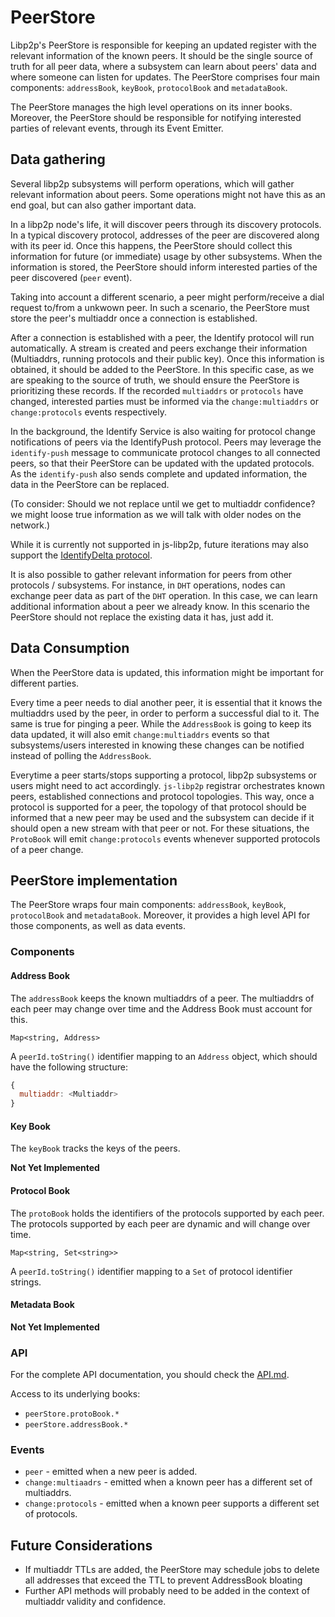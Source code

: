 # PeerStore

Libp2p's PeerStore is responsible for keeping an updated register with the relevant information of the known peers. It should be the single source of truth for all peer data, where a subsystem can learn about peers' data and where someone can listen for updates. The PeerStore comprises four main components: `addressBook`, `keyBook`, `protocolBook` and `metadataBook`.

The PeerStore manages the high level operations on its inner books. Moreover, the PeerStore should be responsible for notifying interested parties of relevant events, through its Event Emitter.

## Data gathering

Several libp2p subsystems will perform operations, which will gather relevant information about peers. Some operations might not have this as an end goal, but can also gather important data.

In a libp2p node's life, it will discover peers through its discovery protocols. In a typical discovery protocol, addresses of the peer are discovered along with its peer id. Once this happens, the PeerStore should collect this information for future (or immediate) usage by other subsystems. When the information is stored, the PeerStore should inform interested parties of the peer discovered (`peer` event).

Taking into account a different scenario, a peer might perform/receive a dial request to/from a unkwown peer. In such a scenario, the PeerStore must store the peer's multiaddr once a connection is established. 

After a connection is established with a peer, the Identify protocol will run automatically. A stream is created and peers exchange their information (Multiaddrs, running protocols and their public key). Once this information is obtained, it should be added to the PeerStore. In this specific case, as we are speaking to the source of truth, we should ensure the PeerStore is prioritizing these records. If the recorded `multiaddrs` or `protocols` have changed, interested parties must be informed via the `change:multiaddrs` or `change:protocols` events respectively.

In the background, the Identify Service is also waiting for protocol change notifications of peers via the IdentifyPush protocol. Peers may leverage the `identify-push` message to communicate protocol changes to all connected peers, so that their PeerStore can be updated with the updated protocols. As the `identify-push` also sends complete and updated information, the data in the PeerStore can be replaced.

(To consider: Should we not replace until we get to multiaddr confidence? we might loose true information as we will talk with older nodes on the network.)

While it is currently not supported in js-libp2p, future iterations may also support the [IdentifyDelta protocol](https://github.com/libp2p/specs/pull/176).

It is also possible to gather relevant information for peers from other protocols / subsystems. For instance, in `DHT` operations, nodes can exchange peer data as part of the `DHT` operation. In this case, we can learn additional information about a peer we already know. In this scenario the PeerStore should not replace the existing data it has, just add it.

## Data Consumption

When the PeerStore data is updated, this information might be important for different parties.

Every time a peer needs to dial another peer, it is essential that it knows the multiaddrs used by the peer, in order to perform a successful dial to it. The same is true for pinging a peer. While the `AddressBook` is going to keep its data updated, it will also emit `change:multiaddrs` events so that subsystems/users interested in knowing these changes can be notified instead of polling the `AddressBook`.

Everytime a peer starts/stops supporting a protocol, libp2p subsystems or users might need to act accordingly. `js-libp2p` registrar orchestrates known peers, established connections and protocol topologies. This way, once a protocol is supported for a peer, the topology of that protocol should be informed that a new peer may be used and the subsystem can decide if it should open a new stream with that peer or not. For these situations, the `ProtoBook` will emit `change:protocols` events whenever supported protocols of a peer change.

## PeerStore implementation

The PeerStore wraps four main components: `addressBook`, `keyBook`, `protocolBook` and `metadataBook`. Moreover, it provides a high level API for those components, as well as data events.

### Components

#### Address Book

The `addressBook` keeps the known multiaddrs of a peer. The multiaddrs of each peer may change over time and the Address Book must account for this.

`Map<string, Address>`

A `peerId.toString()` identifier mapping to an `Address` object, which should have the following structure:

```js
{
  multiaddr: <Multiaddr>
}
```

#### Key Book

The `keyBook` tracks the keys of the peers.

**Not Yet Implemented**

#### Protocol Book

The `protoBook` holds the identifiers of the protocols supported by each peer. The protocols supported by each peer are dynamic and will change over time.

`Map<string, Set<string>>`

A `peerId.toString()` identifier mapping to a `Set` of protocol identifier strings.

#### Metadata Book

**Not Yet Implemented**

### API

For the complete API documentation, you should check the [API.md](../../doc/API.md).

Access to its underlying books:

- `peerStore.protoBook.*`
- `peerStore.addressBook.*`

### Events

- `peer` - emitted when a new peer is added.
- `change:multiaadrs` - emitted when a known peer has a different set of multiaddrs.
- `change:protocols` - emitted when a known peer supports a different set of protocols.

## Future Considerations

- If multiaddr TTLs are added, the PeerStore may schedule jobs to delete all addresses that exceed the TTL to prevent AddressBook bloating
- Further API methods will probably need to be added in the context of multiaddr validity and confidence.
